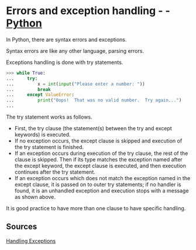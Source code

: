 # Errors and exception handling - - [Python](https://github.com/lydsnyder/OO-Language-Comparison/blob/master/Python/contents.md)

In Python, there are syntax errors and exceptions.

Syntax errors are like any other language, parsing errors.

Exceptions handling is done with try statements.

```python
>>> while True:
...     try:
...         x = int(input("Please enter a number: "))
...         break
...     except ValueError:
...         print("Oops!  That was no valid number.  Try again...")
...
```

The try statement works as follows.

* First, the try clause (the statement(s) between the try and except keywords) is executed.
* If no exception occurs, the except clause is skipped and execution of the try statement is finished.
* If an exception occurs during execution of the try clause, the rest of the clause is skipped. Then if its type matches the exception named after the except keyword, the except clause is executed, and then execution continues after the try statement.
* If an exception occurs which does not match the exception named in the except clause, it is passed on to outer try statements; if no handler is found, it is an unhandled exception and execution stops with a message as shown above.

It is good practice to have more than one clause to have specific handling.

## Sources

[Handling Exceptions](https://docs.python.org/3/tutorial/errors.html#handling-exceptions)
